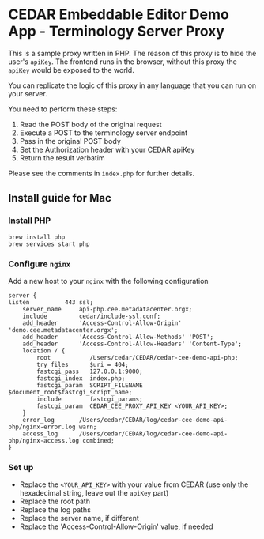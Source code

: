 # CEDAR Embeddable Editor Demo App - Terminology Server Proxy

This is a sample proxy written in PHP. The reason of this proxy is to hide the user's `apiKey`.
The frontend runs in the browser, without this proxy the `apiKey` would be exposed to the world.

You can replicate the logic of this proxy in any language that you can run on your server.

You need to perform these steps:
1. Read the POST body of the original request
2. Execute a POST to the terminology server endpoint
3. Pass in the original POST body
4. Set the Authorization header with your CEDAR apiKey
5. Return the result verbatim

Please see the comments in `index.php` for further details.

## Install guide for Mac

### Install PHP

    brew install php
    brew services start php

### Configure `nginx`

Add a new host to your `nginx` with the following configuration

```
server {
listen          443 ssl;
    server_name     api-php.cee.metadatacenter.orgx;
    include         cedar/include-ssl.conf;
    add_header      'Access-Control-Allow-Origin' 'demo.cee.metadatacenter.orgx';
    add_header      'Access-Control-Allow-Methods' 'POST';
    add_header      'Access-Control-Allow-Headers' 'Content-Type';
    location / {
        root           /Users/cedar/CEDAR/cedar-cee-demo-api-php;
        try_files      $uri = 404;
        fastcgi_pass   127.0.0.1:9000;
        fastcgi_index  index.php;
        fastcgi_param  SCRIPT_FILENAME $document_root$fastcgi_script_name;
        include        fastcgi_params;
        fastcgi_param  CEDAR_CEE_PROXY_API_KEY <YOUR_API_KEY>;
    }
    error_log       /Users/cedar/CEDAR/log/cedar-cee-demo-api-php/nginx-error.log warn;
    access_log      /Users/cedar/CEDAR/log/cedar-cee-demo-api-php/nginx-access.log combined;
}
```

### Set up

* Replace the `<YOUR_API_KEY>` with your value from CEDAR (use only the hexadecimal string, leave out the `apiKey` part)
* Replace the root path  
* Replace the log paths
* Replace the server name, if different
* Replace the 'Access-Control-Allow-Origin' value, if needed
